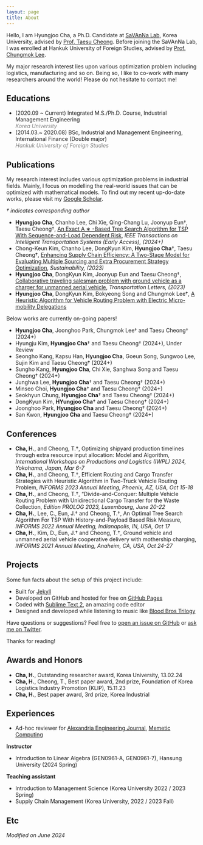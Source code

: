 ```yaml
---
layout: page
title: About
---
```


<!-- <p class="message">
  Hey there! This page is included as an example. Feel free to customize it for your own use upon downloading. Carry on!
</p> -->

<!-- In the novel, *The Strange Case of Dr. Jeykll and Mr. Hyde*, Mr. Poole is Dr. Jekyll's virtuous and loyal butler. Similarly, Poole is an upstanding and effective butler that helps you build Jekyll themes. It's made by [@mdo](https://twitter.com/mdo).

There are currently two themes built on Poole:

* [Hyde](http://hyde.getpoole.com)
* [Lanyon](http://lanyon.getpoole.com)

Learn more and contribute on [GitHub](https://github.com/poole). -->

Hello, I am Hyungjoo Cha, a Ph.D. Candidate at [SaVAnNa Lab](https://savanna.korea.ac.kr), Korea University, advised by [Prof. Taesu Cheong](https://savanna.korea.ac.kr/wp/?page_id=65). Before joining the SaVAnNa Lab, I was enrolled at Hankuk University of Foreign Studies, advised by [Prof. Chungmok Lee](https://chungmok.notion.site/Chungmok-Lee-Ph-D-fed955fe006b471ab5417e5a59925afb).

My major research interest lies upon various optimization problem including logistics, manufacturing and so on. Being so, I like to co-work with many researchers around the world! Please do not hesitate to contact me!



## <a id="Educations"/>Educations

<!-- Some fun facts about the setup of this project include:

* Built for [Jekyll](http://jekyllrb.com)
* Developed on GitHub and hosted for free on [GitHub Pages](https://pages.github.com)
* Coded with [Sublime Text 2](http://sublimetext.com), an amazing code editor
* Designed and developed while listening to music like [Blood Bros Trilogy](https://soundcloud.com/maddecent/sets/blood-bros-series)

Have questions or suggestions? Feel free to [open an issue on GitHub](https://github.com/poole/issues/new) or [ask me on Twitter](https://twitter.com/mdo).

Thanks for reading! -->

* (2020.09 ~ Current) Integrated M.S./Ph.D. Course, Industrial Management Engineering \
  <span style="color:gray">*Korea University*</span>
* (2014.03.~ 2020.08) BSc, Industrial and Management Engineering, International Finance (Double major) \
  <span style="color:gray">*Hankuk University of Foreign Studies*</span>



## <a id="Publications"/>Publications

My research interest includes various optimization problems in industrial fields. Mainly, I focus on modelling the real-world issues that can be optimized with mathematical models. To find out my recent up-do-date works, please visit my [Google Scholar](https://scholar.google.com/citations?user=ke2-Wb8AAAAJ&hl=ko&oi=ao).

*&dagger; indicates corresponding author*

* __Hyungjoo Cha__, Chanho Lee, Chi Xie, Qing-Chang Lu, Joonyup Eun&dagger;, Taesu Cheong&dagger;, [An Exact A ∗ -Based Tree Search Algorithm for TSP With Sequence-and-Load Dependent Risk](https://ieeexplore.ieee.org/abstract/document/10502342), *IEEE Transactions on Intelligent Transportation Systems (Early Access), (2024+)*
* Chong-Keun Kim, Chanho Lee, DongKyun Kim, __Hyungjoo Cha__&dagger;, Taesu Cheong&dagger;, [Enhancing Supply Chain Efficiency: A Two-Stage Model for Evaluating Multiple Sourcing and Extra Procurement Strategy Optimization](https://www.mdpi.com/2071-1050/15/22/16122), *Sustainability, (2023)*
* __Hyungjoo Cha__, DongKyun Kim, Joonyup Eun and Taesu Cheong&dagger;, [Collaborative traveling salesman problem with ground vehicle as a charger for unmanned aerial vehicle](https://www.tandfonline.com/doi/full/10.1080/19427867.2022.2082006), *Transportation Letters, (2023)*
* __Hyungjoo Cha__, DongKyun Kim, Bokyeong Song and Chungmok Lee&dagger;, [A Heuristic Algorithm for Vehicle Routing Problem with Electric Micro-mobility Delegations](https://jkiie.org/_PR/view/?aidx=32138&bidx=2848)




Below works are currently on-going papers!

* __Hyungjoo Cha__, Joonghoo Park, Chungmok Lee&dagger; and Taesu Cheong&dagger; (2024+)
* Hyungju Kim, __Hyungjoo Cha__&dagger; and Taesu Cheong&dagger; (2024+), Under Review
* Seongho Kang, Kapsu Han, __Hyungjoo Cha__, Goeun Song, Sungwoo Lee, Sujin Kim and Taesu Cheong&dagger; (2024+)
* Sungho Kang, __Hyungjoo Cha__, Chi Xie, Sanghwa Song and Taesu Cheong&dagger; (2024+)
* Junghwa Lee, __Hyungjoo Cha__&dagger; and Taesu Cheong&dagger; (2024+)
* Minseo Choi, __Hyungjoo Cha__&dagger; and Taesu Cheong&dagger; (2024+)
* Seokhyun Chung, __Hyungjoo Cha__&dagger; and Taesu Cheong&dagger; (2024+)
* DongKyun Kim, __HYungjoo Cha__&dagger; and Taesu Cheong&dagger; (2024+)
* Joonghoo Park,  __Hyungjoo Cha__ and Taesu Cheong&dagger; (2024+)
* San Kwon, __Hyungjoo Cha__ and Taesu Cheong&dagger; (2024+)




## <a id="Conferences"/>Conferences

<!-- * __(Invited Session)__ __Cha, H.__, and Cheong, T.&dagger;,  -->
* __Cha, H.__, and Cheong, T.&dagger;, Optimizing shipyard production timelines through extra resource input allocation: Model and Algorithm, *International Workshops on Productions and Logistics (IWPL) 2024, Yokohama, Japan, Mar 6-7*
* __Cha, H.__, and Cheong, T.&dagger;, Efficient Routing and Cargo Transfer Strategies with Heuristic Algorithm in Two-Truck Vehicle Routing Problem, *INFORMS 2023 Annual Meeting, Phoenix, AZ, USA, Oct 15-18*
* __Cha, H.__, and Cheong, T.&dagger;, “Divide-and-Conquer: Multiple Vehicle Routing Problem with Unidirectional Cargo Transfer for the Waste Collection, *Edition PROLOG 2023, Luxembourg, June 20-22*
* __Cha, H.__,  Lee, C., Eun, J.&dagger; and Cheong, T.&dagger;, An Optimal Tree Search Algorithm For TSP With History-and-Payload Based Risk Measure, *INFORMS 2022 Annual Meeting, Indianapolis, IN, USA, Oct 17*
* __Cha, H.__,  Kim, D., Eun, J.&dagger; and Cheong, T.&dagger;, Ground vehicle and unmanned aerial vehicle cooperative delivery with mothership charging, *INFORMS 2021 Annual Meeting, Anaheim, CA, USA, Oct 24-27*

## <a id="Projects"/>Projects

Some fun facts about the setup of this project include:

* Built for [Jekyll](http://jekyllrb.com)
* Developed on GitHub and hosted for free on [GitHub Pages](https://pages.github.com)
* Coded with [Sublime Text 2](http://sublimetext.com), an amazing code editor
* Designed and developed while listening to music like [Blood Bros Trilogy](https://soundcloud.com/maddecent/sets/blood-bros-series)

Have questions or suggestions? Feel free to [open an issue on GitHub](https://github.com/poole/issues/new) or [ask me on Twitter](https://twitter.com/mdo).

Thanks for reading!

## <a id="AwardsandHonors"/>Awards and Honors

* __Cha, H.__, Outstanding researcher award, Korea University, 13.02.24
* __Cha, H.__, Cheong, T., Best paper award, 2nd prize, Foundation of Korea Logistics Industry Promotion (KLIP), 15.11.23
* __Cha, H.__, Best paper award, 3rd prize, Korea Industrial 

## <a id="Academic Services and Teaching Experiences"/>Experiences

* Ad-hoc reviewer for [Alexandria Engineering Journal](https://www.sciencedirect.com/journal/alexandria-engineering-journal), [Memetic Computing](https://link.springer.com/journal/12293)

__Instructor__

* Introduction to Linear Algebra (GEN0961-A, GEN0961-7), Hansung University (2024 Spring)

__Teaching assistant__

* Introduction to Management Science (Korea University 2022 / 2023 Spring)
* Supply Chain Management (Korea University, 2022 / 2023 Fall)

## <a id="Etc"/>Etc

*Modified on June 2024*